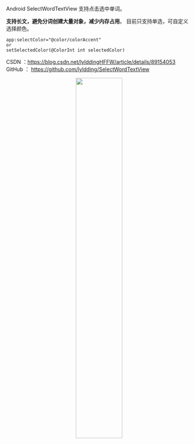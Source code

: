 Android SelectWordTextView 支持点击选中单词。

**支持长文，避免分词创建大量对象，减少内存占用**。
目前只支持单选，可自定义选择颜色。

```
app:selectColor="@color/colorAccent" 
or
setSelectedColor(@ColorInt int selectedColor)
```
CSDN ：https://blog.csdn.net/lylddingHFFW/article/details/89154053
GitHub ： https://github.com/lyldding/SelectWordTextView

<div align=center>
<img src="https://img-blog.csdnimg.cn/20190409164353524.png?x-oss-process=image/watermark,type_ZmFuZ3poZW5naGVpdGk,shadow_10,text_aHR0cHM6Ly9ibG9nLmNzZG4ubmV0L2x5bGRkaW5nSEZGVw==,size_16,color_FFFFFF,t_70" width="50%" height="50%" />